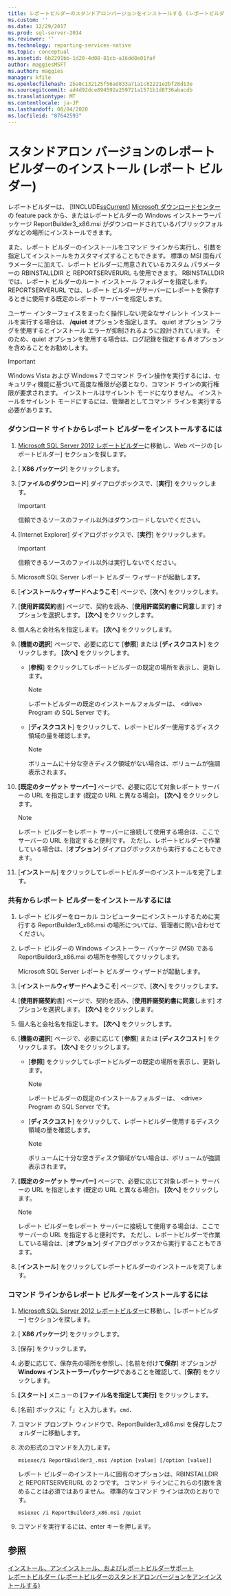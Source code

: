 ```yaml
---
title: レポートビルダーのスタンドアロンバージョンをインストールする (レポートビルダー) |Microsoft Docs
ms.custom: ''
ms.date: 12/29/2017
ms.prod: sql-server-2014
ms.reviewer: ''
ms.technology: reporting-services-native
ms.topic: conceptual
ms.assetid: 6b2291bb-1d20-4d08-81cb-a16dd8e01faf
author: maggiesMSFT
ms.author: maggies
manager: kfile
ms.openlocfilehash: 2ba8c132125f56ad833a71a1c82221e2bf28d13e
ms.sourcegitcommit: ad4d92dce894592a259721a1571b1d8736abacdb
ms.translationtype: MT
ms.contentlocale: ja-JP
ms.lasthandoff: 08/04/2020
ms.locfileid: "87642593"
---
```

# <a name="install-the-stand-alone-version-of-report-builder-report-builder"></a>スタンドアロン バージョンのレポート ビルダーのインストール (レポート ビルダー)
  レポートビルダーは、 [!INCLUDE[ssCurrent](../../includes/sscurrent-md.md)] [Microsoft ダウンロードセンター](https://www.microsoft.com/download/details.aspx?id=53613)の feature pack から、またはレポートビルダーの Windows インストーラーパッケージ ReportBuilder3_x86.msi がダウンロードされているパブリックフォルダなどの場所にインストールできます。  
  
 また、レポート ビルダーのインストールをコマンド ラインから実行し、引数を指定してインストールをカスタマイズすることもできます。 標準の MSI 固有パラメーターに加えて、レポート ビルダーに用意されているカスタム パラメーターの RBINSTALLDIR と REPORTSERVERURL も使用できます。 RBINSTALLDIR では、レポート ビルダーのルート インストール フォルダーを指定します。 REPORTSERVERURL では、レポート ビルダーがサーバーにレポートを保存するときに使用する既定のレポート サーバーを指定します。  
  
 ユーザー インターフェイスをまったく操作しない完全なサイレント インストールを実行する場合は、 **/quiet** オプションを指定します。 quiet オプション フラグを使用するとインストール エラーが抑制されるように設計されています。 そのため、quiet オプションを使用する場合は、ログ記録を指定する **/l** オプションを含めることをお勧めします。  
  
> [!IMPORTANT]  
>  Windows Vista および Windows 7 でコマンド ライン操作を実行するには、セキュリティ機能に基づいて高度な権限が必要となり、コマンド ラインの実行権限が要求されます。 インストールはサイレント モードになりません。 インストールをサイレント モードにするには、管理者としてコマンド ラインを実行する必要があります。  
  
### <a name="to-install-report-builder-from-the-download-site"></a>ダウンロード サイトからレポート ビルダーをインストールするには  
  
1.  [Microsoft SQL Server 2012 レポートビルダー](https://go.microsoft.com/fwlink/?LinkID=219138)に移動し、Web ページの [レポートビルダー] セクションを探します。  
  
2.  [ **X86 パッケージ**] をクリックします。  
  
3.  [**ファイルのダウンロード**] ダイアログボックスで、[**実行**] をクリックします。  
  
    > [!IMPORTANT]  
    >  信頼できるソースのファイル以外はダウンロードしないでください。  
  
4.  [Internet Explorer] ダイアログボックスで、[**実行**] をクリックします。  
  
    > [!IMPORTANT]  
    >  信頼できるソースのファイル以外は実行しないでください。  
  
5.  Microsoft SQL Server レポート ビルダー ウィザードが起動します。  
  
6.  [**インストールウィザードへようこそ**] ページで、[**次へ**] をクリックします。  
  
7.  [**使用許諾契約**書] ページで、契約を読み、[**使用許諾契約書に同意**します] オプションを選択します。 **[次へ]** をクリックします。  
  
8.  個人名と会社名を指定します。 **[次へ]** をクリックします。  
  
9. [**機能の選択**] ページで、必要に応じて [**参照**] または [**ディスクコスト**] をクリックします。 **[次へ]** をクリックします。  
  
    -   [**参照**] をクリックしてレポートビルダーの既定の場所を表示し、更新します。  
  
        > [!NOTE]  
        >  レポートビルダーの既定のインストールフォルダーは、 \<drive> Program の SQL Server です。  
  
    -   [**ディスクコスト**] をクリックして、レポートビルダー使用するディスク領域の量を確認します。  
  
        > [!NOTE]  
        >  ボリュームに十分な空きディスク領域がない場合は、ボリュームが強調表示されます。  
  
10. **[既定のターゲット サーバー]** ページで、必要に応じて対象レポート サーバーの URL を指定します (既定の URL と異なる場合)。 **[次へ]** をクリックします。  
  
    > [!NOTE]  
    >  レポート ビルダーをレポート サーバーに接続して使用する場合は、ここでサーバーの URL を指定すると便利です。 ただし、レポートビルダーで作業している場合は、[**オプション**] ダイアログボックスから実行することもできます。  
  
11. [**インストール**] をクリックしてレポートビルダーのインストールを完了します。  
  
### <a name="to-install-report-builder-from-a-share"></a>共有からレポート ビルダーをインストールするには  
  
1.  レポート ビルダーをローカル コンピューターにインストールするために実行する ReportBuilder3_x86.msi の場所については、管理者に問い合わせてください。  
  
2.  レポート ビルダーの Windows インストーラー パッケージ (MSI) である ReportBuilder3_x86.msi の場所を参照してクリックします。  
  
     Microsoft SQL Server レポート ビルダー ウィザードが起動します。  
  
3.  [**インストールウィザードへようこそ**] ページで、[**次へ**] をクリックします。  
  
4.  [**使用許諾契約**書] ページで、契約を読み、[**使用許諾契約書に同意**します] オプションを選択します。 **[次へ]** をクリックします。  
  
5.  個人名と会社名を指定します。 **[次へ]** をクリックします。  
  
6.  [**機能の選択**] ページで、必要に応じて [**参照**] または [**ディスクコスト**] をクリックします。 **[次へ]** をクリックします。  
  
    -   [**参照**] をクリックしてレポートビルダーの既定の場所を表示し、更新します。  
  
        > [!NOTE]  
        >  レポートビルダーの既定のインストールフォルダーは、 \<drive> Program の SQL Server です。  
  
    -   [**ディスクコスト**] をクリックして、レポートビルダー使用するディスク領域の量を確認します。  
  
        > [!NOTE]  
        >  ボリュームに十分な空きディスク領域がない場合は、ボリュームが強調表示されます。  
  
7.  **[既定のターゲット サーバー]** ページで、必要に応じて対象レポート サーバーの URL を指定します (既定の URL と異なる場合)。 **[次へ]** をクリックします。  
  
    > [!NOTE]  
    >  レポート ビルダーをレポート サーバーに接続して使用する場合は、ここでサーバーの URL を指定すると便利です。 ただし、レポートビルダーで作業している場合は、[**オプション**] ダイアログボックスから実行することもできます。  
  
8.  [**インストール**] をクリックしてレポートビルダーのインストールを完了します。  
  
### <a name="to-install-report-builder-from-the-command-line"></a>コマンド ラインからレポート ビルダーをインストールするには  
  
1.  [Microsoft SQL Server 2012 レポートビルダー](https://go.microsoft.com/fwlink/?LinkID=219138)に移動し、[レポートビルダー] セクションを探します。  
  
2.  [ **X86 パッケージ**] をクリックします。  
  
3.  [保存] をクリックします。  
  
4.  必要に応じて、保存先の場所を参照し、[名前を付け**て保存**] オプションが**Windows インストーラーパッケージ**であることを確認して、[**保存**] をクリックします。  
  
5.  **[スタート]** メニューの **[ファイル名を指定して実行]** をクリックします。  
  
6.  [名前] ボックスに「」と入力します。`cmd.`  
  
7.  コマンド プロンプト ウィンドウで、ReportBuilder3_x86.msi を保存したフォルダーに移動します。  
  
8.  次の形式のコマンドを入力します。  
  
     `msiexec/i ReportBuilder3_.msi /option [value] [/option [value]]`  
  
     レポート ビルダーのインストールに固有のオプションは、RBINSTALLDIR と REPORTSERVERURL の 2 つです。 コマンド ラインにこれらの引数を含めることは必須ではありません。 標準的なコマンド ラインは次のとおりです。  
  
     `msiexec /i ReportBuilder3_x86.msi /quiet`  
  
9. コマンドを実行するには、enter キーを押します。  
  
## <a name="see-also"></a>参照  
 [インストール、アンインストール、およびレポートビルダーサポート](../install-uninstall-and-report-builder-support.md)   
 [レポートビルダー &#40;レポートビルダーのスタンドアロンバージョンをアンインストールする&#41;](install-report-builder.md)  
  
  
